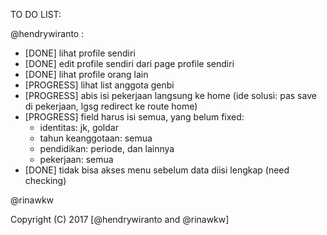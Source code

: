 TO DO LIST:

@hendrywiranto :
- [DONE] lihat profile sendiri
- [DONE] edit profile sendiri dari page profile sendiri
- [DONE] lihat profile orang lain
- [PROGRESS] lihat list anggota genbi
- [PROGRESS] abis isi pekerjaan langsung ke home (ide solusi: pas save di pekerjaan, lgsg redirect ke route home)
- [PROGRESS] field harus isi semua, yang belum fixed:
	- identitas: jk, goldar
	- tahun keanggotaan: semua
	- pendidikan: periode, dan lainnya
	- pekerjaan: semua
- [DONE] tidak bisa akses menu sebelum data diisi lengkap (need checking)

@rinawkw

Copyright (C) 2017 [@hendrywiranto and @rinawkw]